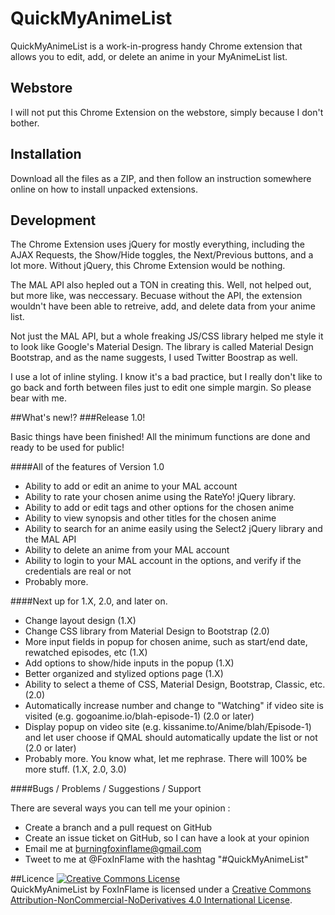 # QuickMyAnimeList
QuickMyAnimeList is a work-in-progress handy Chrome extension that allows you to edit, add, or delete an anime in your MyAnimeList list. 

## Webstore
I will not put this Chrome Extension on the webstore, simply because I don't bother.

## Installation
Download all the files as a ZIP, and then follow an instruction somewhere online on how to install unpacked extensions.

## Development
The Chrome Extension uses jQuery for mostly everything, including the AJAX Requests, the Show/Hide toggles, the Next/Previous buttons, and a lot more. Without jQuery, this Chrome Extension would be nothing.

The MAL API also hepled out a TON in creating this. Well, not helped out, but more like, was neccessary. Becuase without the API, the extension wouldn't have been able to retreive, add, and delete data from your anime list.

Not just the MAL API, but a whole freaking JS/CSS library helped me style it to look like Google's Material Design. The library is called Material Design Bootstrap, and as the name suggests, I used Twitter Boostrap as well.

I use a lot of inline styling. I know it's a bad practice, but I really don't like to go back and forth between files just to edit one simple margin. So please bear with me.

##What's new!?
###Release 1.0!

Basic things have been finished!
All the minimum functions are done and ready to be used for public!

####All of the features of Version 1.0

- Ability to add or edit an anime to your MAL account
- Ability to rate your chosen anime using the RateYo! jQuery library.
- Ability to add or edit tags and other options for the chosen anime
- Ability to view synopsis and other titles for the chosen anime
- Ability to search for an anime easily using the Select2 jQuery library and the MAL API
- Ability to delete an anime from your MAL account
- Ability to login to your MAL account in the options, and verify if the credentials are real or not
- Probably more.

####Next up for 1.X, 2.0, and later on.

- Change layout design (1.X)
- Change CSS library from Material Design to Bootstrap (2.0)
- More input fields in popup for chosen anime, such as start/end date, rewatched episodes, etc (1.X)
- Add options to show/hide inputs in the popup (1.X)
- Better organized and stylized options page (1.X)
- Ability to select a theme of CSS, Material Design, Bootstrap, Classic, etc. (2.0)
- Automatically increase number and change to "Watching" if video site is visited (e.g. gogoanime.io/blah-episode-1) (2.0 or later)
- Display popup on video site (e.g. kissanime.to/Anime/blah/Episode-1) and let user choose if QMAL should automatically update the list or not (2.0 or later)
- Probably more. You know what, let me rephrase. There will 100% be more stuff. (1.X, 2.0, 3.0)

####Bugs / Problems / Suggestions / Support

There are several ways you can tell me your opinion :

- Create a branch and a pull request on GitHub
- Create an issue ticket on GitHub, so I can have a look at your opinion
- Email me at burningfoxinflame@gmail.com
- Tweet to me at @FoxInFlame with the hashtag "#QuickMyAnimeList"

##Licence
<a rel="license" href="http://creativecommons.org/licenses/by-nc-nd/4.0"><img alt="Creative Commons License" style="border-width:0" src="https://i.creativecommons.org/l/by-nc-nd/4.0/88x31.png" /></a><br /><span xmlns:dct="http://purl.org/dc/terms" property="dct:title">QuickMyAnimeList</span> by <span xmlns:cc="http://creativecommons.org/ns#" property="cc:attributionName">FoxInFlame</span> is licensed under a <a rel="license" href="http://creativecommons.org/licenses/by-nc-nd/4.0">Creative Commons Attribution-NonCommercial-NoDerivatives 4.0 International License</a>.
